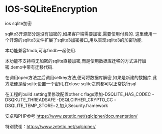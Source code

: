 # IOS-SQLiteEncryption

ios sqlite加密

sqlite3开源部分是没有加密的,如果客户端需要加密,需要使用付费的.
这里使用一个开源的sqlite3文件扩展了sqlite3加密接口,用以实现sqlite3的加密功能.

本功能兼容fmdb,可与fmdb一起使用.

本功能不支持将无加密的sqlite直接加密,而是使用数据库迁移的方式进行加密.demo中带有迁移代码.

在调用open方法之后调用setkey方法,便可将数据库解密,如果是新建的数据库,此方法便是给sqlite设置一个密码,在close sqlite之前都可以正常执行sql

在工程的build setting里修改配置other c flags添加-DSQLITE_HAS_CODEC -DSQKUTE_THREADSAFE -DSQLCIPHER_CRYPTO_CC -DSQLITE_TEMP_STORE=2,加入Security.framework


安卓和PHP参考 https://www.zetetic.net/sqlcipher/documentation/

特别致谢：https://www.zetetic.net/sqlcipher/
